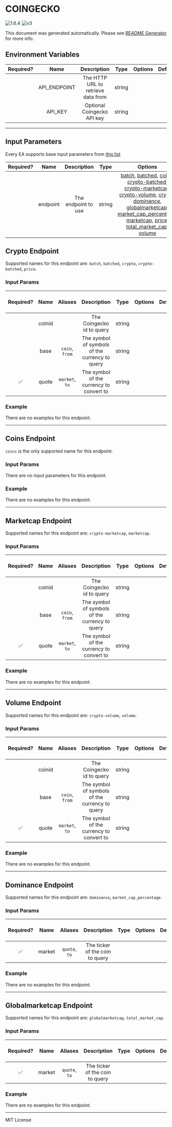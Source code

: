 # COINGECKO

![1.6.4](https://img.shields.io/github/package-json/v/smartcontractkit/external-adapters-js?filename=packages/sources/coingecko-test/package.json) ![v3](https://img.shields.io/badge/framework%20version-v3-blueviolet)

This document was generated automatically. Please see [README Generator](../../scripts#readme-generator) for more info.

## Environment Variables

| Required? |     Name     |            Description             |  Type  | Options | Default |
| :-------: | :----------: | :--------------------------------: | :----: | :-----: | :-----: |
|           | API_ENDPOINT | The HTTP URL to retrieve data from | string |         |         |
|           |   API_KEY    |     Optional Coingecko API key     | string |         |         |

---

## Input Parameters

Every EA supports base input parameters from [this list](https://github.com/smartcontractkit/ea-framework-js/blob/main/src/config/index.ts)

| Required? |   Name   |     Description     |  Type  |                                                                                                                                                                                                                                              Options                                                                                                                                                                                                                                               | Default  |
| :-------: | :------: | :-----------------: | :----: | :------------------------------------------------------------------------------------------------------------------------------------------------------------------------------------------------------------------------------------------------------------------------------------------------------------------------------------------------------------------------------------------------------------------------------------------------------------------------------------------------: | :------: |
|           | endpoint | The endpoint to use | string | [batch](#crypto-endpoint), [batched](#crypto-endpoint), [coins](#coins-endpoint), [crypto-batched](#crypto-endpoint), [crypto-marketcap](#marketcap-endpoint), [crypto-volume](#volume-endpoint), [crypto](#crypto-endpoint), [dominance](#dominance-endpoint), [globalmarketcap](#globalmarketcap-endpoint), [market_cap_percentage](#dominance-endpoint), [marketcap](#marketcap-endpoint), [price](#crypto-endpoint), [total_market_cap](#globalmarketcap-endpoint), [volume](#volume-endpoint) | `crypto` |

## Crypto Endpoint

Supported names for this endpoint are: `batch`, `batched`, `crypto`, `crypto-batched`, `price`.

### Input Params

| Required? |  Name  |    Aliases     |                  Description                   |  Type  | Options | Default | Depends On | Not Valid With |
| :-------: | :----: | :------------: | :--------------------------------------------: | :----: | :-----: | :-----: | :--------: | :------------: |
|           | coinid |                |           The Coingecko id to query            | string |         |         |            |                |
|           |  base  | `coin`, `from` | The symbol of symbols of the currency to query | string |         |         |            |                |
|    ✅     | quote  | `market`, `to` |    The symbol of the currency to convert to    | string |         |         |            |                |

### Example

There are no examples for this endpoint.

---

## Coins Endpoint

`coins` is the only supported name for this endpoint.

### Input Params

There are no input parameters for this endpoint.

### Example

There are no examples for this endpoint.

---

## Marketcap Endpoint

Supported names for this endpoint are: `crypto-marketcap`, `marketcap`.

### Input Params

| Required? |  Name  |    Aliases     |                  Description                   |  Type  | Options | Default | Depends On | Not Valid With |
| :-------: | :----: | :------------: | :--------------------------------------------: | :----: | :-----: | :-----: | :--------: | :------------: |
|           | coinid |                |           The Coingecko id to query            | string |         |         |            |                |
|           |  base  | `coin`, `from` | The symbol of symbols of the currency to query | string |         |         |            |                |
|    ✅     | quote  | `market`, `to` |    The symbol of the currency to convert to    | string |         |         |            |                |

### Example

There are no examples for this endpoint.

---

## Volume Endpoint

Supported names for this endpoint are: `crypto-volume`, `volume`.

### Input Params

| Required? |  Name  |    Aliases     |                  Description                   |  Type  | Options | Default | Depends On | Not Valid With |
| :-------: | :----: | :------------: | :--------------------------------------------: | :----: | :-----: | :-----: | :--------: | :------------: |
|           | coinid |                |           The Coingecko id to query            | string |         |         |            |                |
|           |  base  | `coin`, `from` | The symbol of symbols of the currency to query | string |         |         |            |                |
|    ✅     | quote  | `market`, `to` |    The symbol of the currency to convert to    | string |         |         |            |                |

### Example

There are no examples for this endpoint.

---

## Dominance Endpoint

Supported names for this endpoint are: `dominance`, `market_cap_percentage`.

### Input Params

| Required? |  Name  |    Aliases    |           Description           | Type | Options | Default | Depends On | Not Valid With |
| :-------: | :----: | :-----------: | :-----------------------------: | :--: | :-----: | :-----: | :--------: | :------------: |
|    ✅     | market | `quote`, `to` | The ticker of the coin to query |      |         |         |            |                |

### Example

There are no examples for this endpoint.

---

## Globalmarketcap Endpoint

Supported names for this endpoint are: `globalmarketcap`, `total_market_cap`.

### Input Params

| Required? |  Name  |    Aliases    |           Description           | Type | Options | Default | Depends On | Not Valid With |
| :-------: | :----: | :-----------: | :-----------------------------: | :--: | :-----: | :-----: | :--------: | :------------: |
|    ✅     | market | `quote`, `to` | The ticker of the coin to query |      |         |         |            |                |

### Example

There are no examples for this endpoint.

---

MIT License
